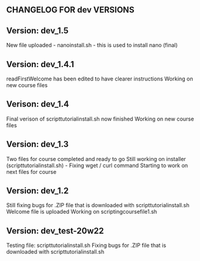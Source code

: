 CHANGELOG FOR dev VERSIONS
--------------------

Version: dev_1.5
-----
New file uploaded - nanoinstall.sh - this is used to install nano (final)

Version: dev_1.4.1
-----
readFirstWelcome has been edited to have clearer instructions
Working on new course files

Verison: dev_1.4
-----
Final verison of scripttutorialinstall.sh now finished
Working on new course files

Version: dev_1.3
-----
Two files for course completed and ready to go
Still working on installer (scripttutorialinstall.sh) - Fixing wget / curl command
Starting to work on next files for course

Version: dev_1.2
-----
Still fixing bugs for .ZIP file that is downloaded with scripttutorialinstall.sh
Welcome file is uploaded
Working on scriptingcoursefile1.sh

Version: dev_test-20w22
-----
Testing file: scripttutorialinstall.sh
Fixing bugs for .ZIP file that is downloaded with scripttutorialinstall.sh
